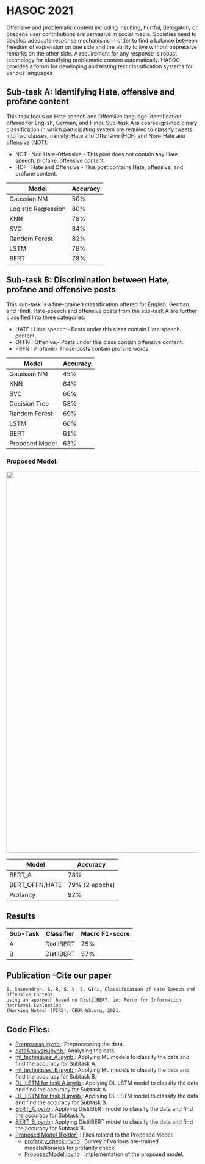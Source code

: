 # HASOC 2021
Offensive and problematic content including insulting, hurtful, derogatory or obscene user contributions are pervasive in social media. Societies need to develop adequate response mechanisms in order to find a balance between freedom of expression on one side and the ability to live without oppressive remarks on the other side. A requirement for any response is robust technology for identifying problematic content automatically. HASOC provides a forum for developing and testing text classification systems for various languages
  
## Sub-task A: Identifying Hate, offensive and profane content
This task focus on Hate speech and Offensive language identification offered for English, German, and Hindi. Sub-task A is coarse-grained binary classification in which participating system are required to classify tweets into two classes, namely: Hate and Offensive (HOF) and Non- Hate and offensive (NOT).

* NOT :
Non Hate-Offensive - This post does not contain any Hate speech, profane, offensive content.
* HOF :
Hate and Offensive - This post contains Hate, offensive, and profane content.

Model | Accuracy
------------- | -------------
Gaussian NM  | 50%
Logistic Regression  | 80%
KNN | 78%
SVC | 84%
Random Forest  | 82%
LSTM | 78%
BERT  | 78%


## Sub-task B: Discrimination between Hate, profane and offensive posts
This sub-task is a fine-grained classification offered for English, German, and Hindi. Hate-speech and offensive posts from the sub-task A are further classified into three categories:

* HATE :
Hate speech:- Posts under this class contain Hate speech content.
* OFFN :
Offenive:- Posts under this class contain offensive content.
* PRFN :
Profane:- These posts contain profane words.

Model | Accuracy
------------- | -------------
Gaussian NM  | 45%
KNN | 64%
SVC | 66%
Decision Tree | 53%
Random Forest  | 69%
LSTM | 60%
BERT  | 61%
Proposed Model  | 63%

### Proposed Model:
<img width="1000px" src="https://user-images.githubusercontent.com/68152189/141431807-39d55624-2500-4860-8415-8c8600c3b1df.png">

Model | Accuracy
------------- | -------------
BERT_A  | 78%
BERT_OFFN/HATE  | 79% (2 epochs)
Profanity  | 92%


## Results


Sub-Task    |     Classifier      |   Macro F1-score  
------------|---------------------|--------------------
A  | DistilBERT | 75%
B  | DistilBERT | 57%


## Publication -Cite our paper
```
S. Saseendran, S. R, S. V, S. Giri, Classification of Hate Speech and Offensive Content 
using an approach based on DistilBERT, in: Forum for Information Retrieval Evaluation
(Working Notes) (FIRE), CEUR-WS.org, 2021.
```

## Code Files: 

* <a href="./Preprocess.ipynb"> Preprocess.ipynb </a> : Preprocessing the data.
* <a href="./dataAnalysis.ipynb"> dataAnalysis.ipynb </a> : Analysing the data.
* <a href="./Subtask A/ml_techniques_A.ipynb">ml_techniques_A.ipynb </a> : Applying ML models to classify the data and find the accuracy for Subtask A.
* <a href="./Subtask B/ml_techniques_B.ipynb">ml_techniques_B.ipynb </a> : Applying ML models to classify the data and find the accuracy for Subtask B.
* <a href="./Subtask A/DL_LSTM for task A.ipynb">DL_LSTM for task A.ipynb </a> : Applying DL LSTM model to classify the data and find the accuracy for Subtask A.
* <a href="./Subtask B/DL_LSTM for task B.ipynb">DL_LSTM for task B.ipynb </a> : Applying DL LSTM model to classify the data and find the accuracy for Subtask B.
* <a href="./Subtask A/BERT_A.ipynb">BERT_A.ipynb</a> : Applying DistilBERT model to classify the data and find the accuracy for Subtask A.
* <a href="./Subtask B/BERT_B.ipynb">BERT_B.ipynb</a> : Applying DistilBERT model to classify the data and find the accuracy for Subtask B.
* <a href="./Subtask B/Proposed Model">Proposed Model (Folder)</a> : Files related to the Proposed Model:
  * <a href="./Subtask B/Proposed Model/profanity_check.ipynb">profanity_check.ipynb</a> : Survey of various pre-trained models/libraries for profanity check.
  * <a href="./Subtask B/Proposed Model/ProposedModel.ipynb">ProposedModel.ipynb</a> : Implementation of the proposed model.
